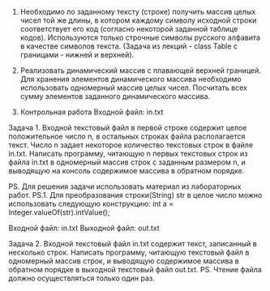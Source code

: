 1. Необходимо по заданному тексту (строке) получить массив целых чисел той же длины, в котором каждому символу
исходной строки соответствует его код (согласно некоторой заданной таблице кодов). Используются только строчные
символы русского алфавита в качестве символов текста. (Задача из лекций - class Table с границами - нижней и верхней).

2. Реализовать динамический массив с плавающей верхней границей. Для хранения элементов динамического массива
необходимо использовать одномерный массив целых чисел. Посчитать всех сумму элементов заданного динамического массива.

3. Контрольная работа
Входной файл: in.txt

Задача 1. Входной текстовый файл в первой строке содержит целое положительное число n, в остальных строках файла
располагается текст.  Число n задает некоторое количество текстовых строк в файле in.txt. Написать программу,
читающую n первых текстовых строк из файла in.txt в одномерный массив строк с заданным размером n, и выводящую на
консоль содержимое массива в обратном порядке.

PS.    Для решения задачи использовать материал из лабораторных работ.
PS.1. Для преобразования строки(String) str в целое чиcло можно использовать следующую конструкцию:
int a = Integer.valueOf(str).intValue();

Входной файл: in.txt
Выходной файл: out.txt

Задача 2. Входной текстовый файл  in.txt содержит текст, записанный в несколько строк. Написать программу, читающую
текстовый файл в одномерный массив строк, и выводящую содержимое массива в обратном порядке в выходной текстовый файл
out.txt. 
PS. Чтение файла должно осуществляться только один раз.
